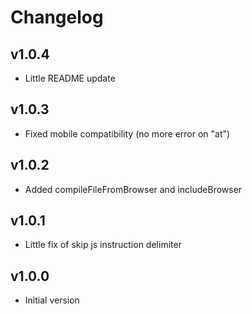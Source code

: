 # Changelog

## v1.0.4

- Little README update

## v1.0.3

- Fixed mobile compatibility (no more error on "at")

## v1.0.2

- Added compileFileFromBrowser and includeBrowser

## v1.0.1

- Little fix of skip js instruction delimiter

## v1.0.0

- Initial version

